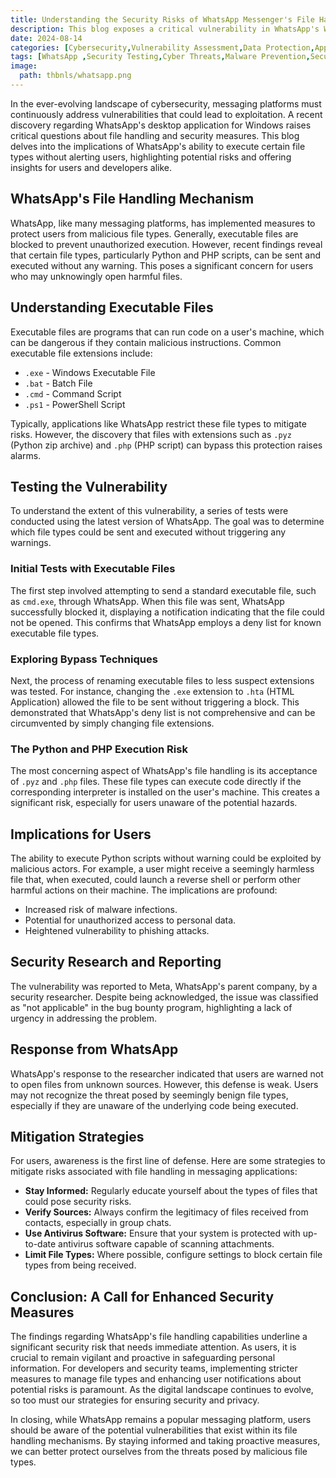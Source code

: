 ```yaml
---
title: Understanding the Security Risks of WhatsApp Messenger's File Handling
description: This blog exposes a critical vulnerability in WhatsApp's Windows desktop app, which allows Python and PHP scripts to bypass security measures and execute without warnings. It highlights the risks and offers practical tips for users to protect themselves.
date: 2024-08-14
categories: [Cybersecurity,Vulnerability Assessment,Data Protection,Application Security,]
tags: [WhatsApp ,Security Testing,Cyber Threats,Malware Prevention,Security Vulnerabilities]
image:
  path: thbnls/whatsapp.png
---
```



In the ever-evolving landscape of cybersecurity, messaging platforms must continuously address vulnerabilities that could lead to exploitation. A recent discovery regarding WhatsApp's desktop application for Windows raises critical questions about file handling and security measures. This blog delves into the implications of WhatsApp's ability to execute certain file types without alerting users, highlighting potential risks and offering insights for users and developers alike.

## WhatsApp's File Handling Mechanism

WhatsApp, like many messaging platforms, has implemented measures to protect users from malicious file types. Generally, executable files are blocked to prevent unauthorized execution. However, recent findings reveal that certain file types, particularly Python and PHP scripts, can be sent and executed without any warning. This poses a significant concern for users who may unknowingly open harmful files.

## Understanding Executable Files

Executable files are programs that can run code on a user's machine, which can be dangerous if they contain malicious instructions. Common executable file extensions include:

- `.exe` - Windows Executable File
- `.bat` - Batch File
- `.cmd` - Command Script
- `.ps1` - PowerShell Script

Typically, applications like WhatsApp restrict these file types to mitigate risks. However, the discovery that files with extensions such as `.pyz` (Python zip archive) and `.php` (PHP script) can bypass this protection raises alarms.

## Testing the Vulnerability

To understand the extent of this vulnerability, a series of tests were conducted using the latest version of WhatsApp. The goal was to determine which file types could be sent and executed without triggering any warnings.

### Initial Tests with Executable Files

The first step involved attempting to send a standard executable file, such as `cmd.exe`, through WhatsApp. When this file was sent, WhatsApp successfully blocked it, displaying a notification indicating that the file could not be opened. This confirms that WhatsApp employs a deny list for known executable file types.

### Exploring Bypass Techniques

Next, the process of renaming executable files to less suspect extensions was tested. For instance, changing the `.exe` extension to `.hta` (HTML Application) allowed the file to be sent without triggering a block. This demonstrated that WhatsApp's deny list is not comprehensive and can be circumvented by simply changing file extensions.

### The Python and PHP Execution Risk

The most concerning aspect of WhatsApp's file handling is its acceptance of `.pyz` and `.php` files. These file types can execute code directly if the corresponding interpreter is installed on the user's machine. This creates a significant risk, especially for users unaware of the potential hazards.

## Implications for Users

The ability to execute Python scripts without warning could be exploited by malicious actors. For example, a user might receive a seemingly harmless file that, when executed, could launch a reverse shell or perform other harmful actions on their machine. The implications are profound:

- Increased risk of malware infections.
- Potential for unauthorized access to personal data.
- Heightened vulnerability to phishing attacks.

## Security Research and Reporting

The vulnerability was reported to Meta, WhatsApp's parent company, by a security researcher. Despite being acknowledged, the issue was classified as "not applicable" in the bug bounty program, highlighting a lack of urgency in addressing the problem.

## Response from WhatsApp

WhatsApp's response to the researcher indicated that users are warned not to open files from unknown sources. However, this defense is weak. Users may not recognize the threat posed by seemingly benign file types, especially if they are unaware of the underlying code being executed.

## Mitigation Strategies

For users, awareness is the first line of defense. Here are some strategies to mitigate risks associated with file handling in messaging applications:

- **Stay Informed:** Regularly educate yourself about the types of files that could pose security risks.
- **Verify Sources:** Always confirm the legitimacy of files received from contacts, especially in group chats.
- **Use Antivirus Software:** Ensure that your system is protected with up-to-date antivirus software capable of scanning attachments.
- **Limit File Types:** Where possible, configure settings to block certain file types from being received.

## Conclusion: A Call for Enhanced Security Measures

The findings regarding WhatsApp's file handling capabilities underline a significant security risk that needs immediate attention. As users, it is crucial to remain vigilant and proactive in safeguarding personal information. For developers and security teams, implementing stricter measures to manage file types and enhancing user notifications about potential risks is paramount. As the digital landscape continues to evolve, so too must our strategies for ensuring security and privacy.

In closing, while WhatsApp remains a popular messaging platform, users should be aware of the potential vulnerabilities that exist within its file handling mechanisms. By staying informed and taking proactive measures, we can better protect ourselves from the threats posed by malicious file types.
